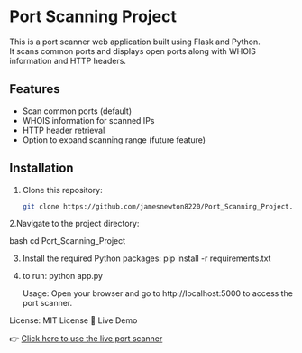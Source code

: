# Port Scanning Project

This is a port scanner web application built using Flask and Python.  
It scans common ports and displays open ports along with WHOIS information and HTTP headers.

## Features

- Scan common ports (default)
- WHOIS information for scanned IPs
- HTTP header retrieval
- Option to expand scanning range (future feature)

## Installation

1. Clone this repository:
   ```bash
   git clone https://github.com/jamesnewton8220/Port_Scanning_Project.git
2.Navigate to the project directory:

bash
cd Port_Scanning_Project

3. Install the required Python packages:
pip install -r requirements.txt
4. to run:
   python app.py

   Usage:
Open your browser and go to http://localhost:5000 to access the port scanner.

License:
MIT License
 🚀 Live Demo

👉 [Click here to use the live port scanner](https://port-scanning-project.onrender.com)

